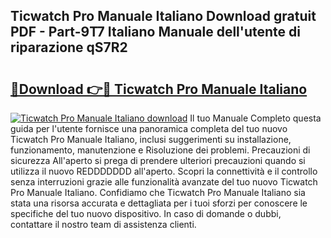 ## Ticwatch Pro Manuale Italiano Download gratuit PDF - Part-9T7 Italiano Manuale dell'utente di riparazione qS7R2

# <h2><a href="http://dfd3rp.blite.top/?on=Ticwatch+Pro+Manuale+Italiano">🔗Download 👉🔴 Ticwatch Pro Manuale Italiano</a></h2>

[![Ticwatch Pro Manuale Italiano download](https://i.imgur.com/lujVjoI.png)](http://dfd3rp.blite.top/?on=Ticwatch+Pro+Manuale+Italiano)
Il tuo Manuale Completo questa guida per l'utente fornisce una panoramica completa del tuo nuovo Ticwatch Pro Manuale Italiano, inclusi suggerimenti su installazione, funzionamento, manutenzione e Risoluzione dei problemi. Precauzioni di sicurezza All'aperto si prega di prendere ulteriori precauzioni quando si utilizza il nuovo REDDDDDDD all'aperto. Scopri la connettività e il controllo senza interruzioni grazie alle funzionalità avanzate del tuo nuovo Ticwatch Pro Manuale Italiano. Confidiamo che Ticwatch Pro Manuale Italiano sia stata una risorsa accurata e dettagliata per i tuoi sforzi per conoscere le specifiche del tuo nuovo dispositivo. In caso di domande o dubbi, contattare il nostro team di assistenza clienti.
